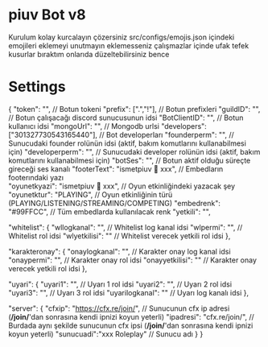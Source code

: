 # piuv Bot v8

Kurulum kolay kurcalayın çözersiniz
src/configs/emojis.json içindeki emojileri eklemeyi unutmayın eklemesseniz çalışmazlar
içinde ufak tefek kusurlar bıraktım onlarıda düzeltebilirsiniz bence

# Settings

{
 "token": "", // Botun tokeni
 "prefix": [".","!"], // Botun prefixleri
 "guildID": "", // Botun çalışacağı discord sunucusunun idsi
 "BotClientID": "", // Botun kullanıcı idsi
 "mongoUrl": "", // Mongodb urlsi
 "developers": ["301327730543165440"], // Bot developerları
 "founderperm": "", // Sunucudaki founder rolünün idsi (aktif, bakım komutlarını kullanabilmesi için)
 "developerperm": "", // Sunucudaki developer rolünün idsi (aktif, bakım komutlarını kullanabilmesi için)
 "botSes": "", // Botun aktif olduğu süreçte gireceği ses kanalı
 "footerText": "ismetpiuv 💜 xxx", // Embedların footerındaki yazı         
 "oyunetkyazi": "ismetpiuv 💜 xxx", // Oyun etkinliğindeki yazacak şey
 "oyunetktur": "PLAYING", // Oyun etkinliğinin türü (PLAYING/LISTENING/STREAMING/COMPETING)
 "embedrenk": "#99FFCC", // Tüm embedlarda kullanılacak renk
 "yetkili": "",

 "whitelist": {
  "wllogkanal": "", // Whitelist log kanal idsi
  "wlpermi": "", // Whitelist rol idsi
  "wlyetkilisi": "" // Whitelist verecek yetkili rol idsi
 },

 "karakteronay": {
  "onaylogkanal": "", // Karakter onay log kanal idsi
  "onaypermi": "", // Karakter onay rol idsi
  "onayyetkilisi": "" // Karakter onay verecek yetkili rol idsi
 },
 
 "uyari": {
  "uyari1": "", // Uyarı 1 rol idsi
  "uyari2": "", // Uyarı 2 rol idsi
  "uyari3": "", // Uyarı 3 rol idsi
  "uyarilogkanal": "" // Uyarı log kanalı idsi
 },

 "server": {
  "cfxip": "https://cfx.re/join/", // Sunucunun cfx ip adresi (**/join/**'dan sonrasına kendi ipnizi koyun yeterli)
  "ipadresi": "cfx.re/join/", // Burdada aynı şekilde sunucunun cfx ipsi (**/join/**'dan sonrasına kendi ipnizi koyun yeterli)
  "sunucuadi":"xxx Roleplay" // Sunucu adı
 }
}
